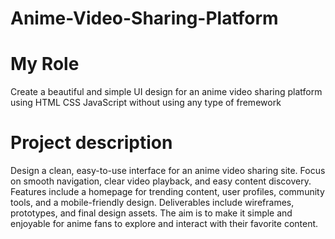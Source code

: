 # Anime-Video-Sharing-Platform

# My Role
Create a beautiful and simple UI design for an anime video sharing platform using HTML CSS JavaScript without using any type of fremework

# Project description
Design a clean, easy-to-use interface for an anime video sharing site. Focus on smooth navigation, clear video playback, and easy content discovery. Features include a homepage for trending content, user profiles, community tools, and a mobile-friendly design. Deliverables include wireframes, prototypes, and final design assets. The aim is to make it simple and enjoyable for anime fans to explore and interact with their favorite content.
